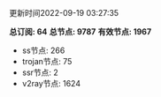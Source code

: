 更新时间2022-09-19 03:27:35

**总订阅: 64**
**总节点: 9787**
**有效节点: 1967**
- ss节点: 266
- trojan节点: 75
- ssr节点: 2
- v2ray节点: 1624
